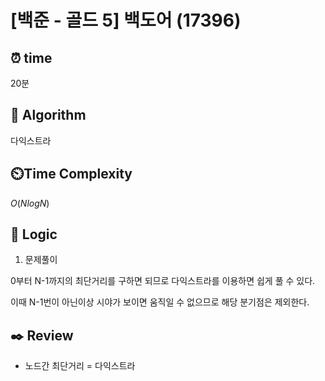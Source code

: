 # [백준 - 골드 5] 백도어 (17396)
 
## ⏰  **time**

20분

## :pushpin: **Algorithm**

다익스트라

## ⏲️**Time Complexity**

$O(NlogN)$

## :round_pushpin: **Logic**

1. 문제풀이

0부터 N-1까지의 최단거리를 구하면 되므로 다익스트라를 이용하면 쉽게 풀 수 있다.

이때 N-1번이 아닌이상 시야가 보이면 움직일 수 없으므로 해당 분기점은 제외한다.

## :black_nib: **Review**
- 노드간 최단거리 = 다익스트라